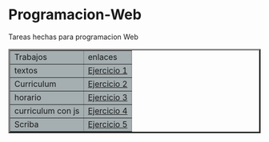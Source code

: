 # Programacion-Web
Tareas hechas para programacion Web

<html> <head>
<center><title>https://github.com/YeshuaCorona/Programacion-Weba</title></center>
</head>

<table border="3" cellpadding="5">
		<tbody><tr bgcolor="#A5AEB0">
			<td>Trabajos</td>
			<td>enlaces</td>
		</tr>
		<tr bgcolor="#A5AEB0">
			<td>textos</td>
			<td><a href="practica 1 corona.html">Ejercicio 1</a></td>
		</tr>
		<tr bgcolor="#A5AEB0">
			<td>Curriculum</td>
			<td><a href="Curriculum Corona.html">Ejercicio 2</a></td>
		</tr>
		<tr bgcolor="#A5AEB0">
			<td>horario</td>
			<td><a href="practica 3.html">Ejercicio 3</a></td>
		</tr>
		<tr bgcolor="#A5AEB0">
		<td>curriculum con js</td>
			<td><a href="index.html">Ejercicio 4</a></td>
		</tr>
        	<tr bgcolor="#A5AEB0">
		<td>Scriba</td>
			<td><a href="practica 5.html">Ejercicio 5</a></td>
		</tr>
	</tbody></table>
